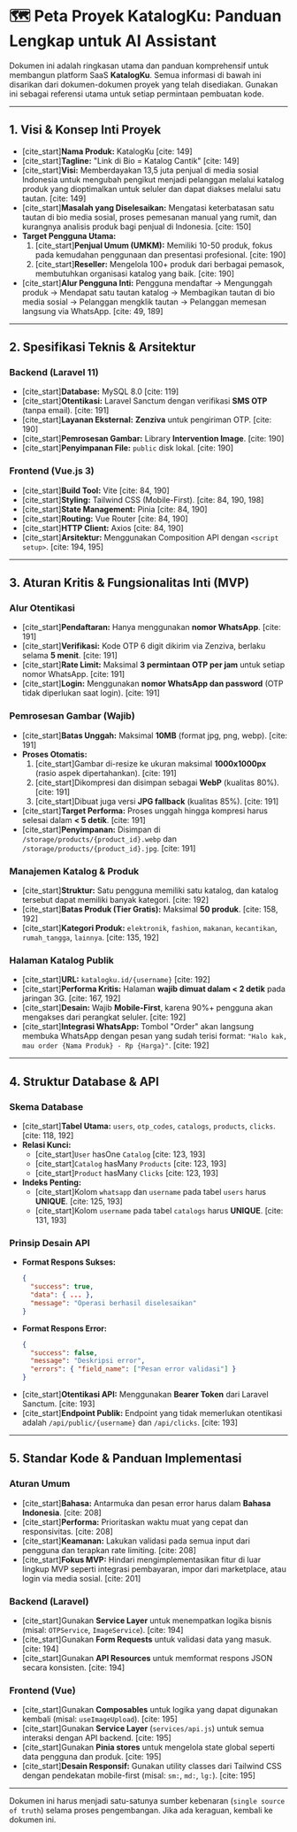 # 🗺️ Peta Proyek KatalogKu: Panduan Lengkap untuk AI Assistant

Dokumen ini adalah ringkasan utama dan panduan komprehensif untuk membangun platform SaaS **KatalogKu**. Semua informasi di bawah ini disarikan dari dokumen-dokumen proyek yang telah disediakan. Gunakan ini sebagai referensi utama untuk setiap permintaan pembuatan kode.

---

## 1. Visi & Konsep Inti Proyek

* [cite_start]**Nama Produk:** KatalogKu [cite: 149]
* [cite_start]**Tagline:** "Link di Bio = Katalog Cantik" [cite: 149]
* [cite_start]**Visi:** Memberdayakan 13,5 juta penjual di media sosial Indonesia untuk mengubah pengikut menjadi pelanggan melalui katalog produk yang dioptimalkan untuk seluler dan dapat diakses melalui satu tautan. [cite: 149]
* [cite_start]**Masalah yang Diselesaikan:** Mengatasi keterbatasan satu tautan di bio media sosial, proses pemesanan manual yang rumit, dan kurangnya analisis produk bagi penjual di Indonesia. [cite: 150]
* **Target Pengguna Utama:**
    1.  [cite_start]**Penjual Umum (UMKM):** Memiliki 10-50 produk, fokus pada kemudahan penggunaan dan presentasi profesional. [cite: 190]
    2.  [cite_start]**Reseller:** Mengelola 100+ produk dari berbagai pemasok, membutuhkan organisasi katalog yang baik. [cite: 190]
* [cite_start]**Alur Pengguna Inti:** Pengguna mendaftar -> Mengunggah produk -> Mendapat satu tautan katalog -> Membagikan tautan di bio media sosial -> Pelanggan mengklik tautan -> Pelanggan memesan langsung via WhatsApp. [cite: 49, 189]

---

## 2. Spesifikasi Teknis & Arsitektur

### Backend (Laravel 11)
* [cite_start]**Database:** MySQL 8.0 [cite: 119]
* [cite_start]**Otentikasi:** Laravel Sanctum dengan verifikasi **SMS OTP** (tanpa email). [cite: 191]
* [cite_start]**Layanan Eksternal:** **Zenziva** untuk pengiriman OTP. [cite: 190]
* [cite_start]**Pemrosesan Gambar:** Library **Intervention Image**. [cite: 190]
* [cite_start]**Penyimpanan File:** `public` disk lokal. [cite: 190]

### Frontend (Vue.js 3)
* [cite_start]**Build Tool:** Vite [cite: 84, 190]
* [cite_start]**Styling:** Tailwind CSS (Mobile-First). [cite: 84, 190, 198]
* [cite_start]**State Management:** Pinia [cite: 84, 190]
* [cite_start]**Routing:** Vue Router [cite: 84, 190]
* [cite_start]**HTTP Client:** Axios [cite: 84, 190]
* [cite_start]**Arsitektur:** Menggunakan Composition API dengan `<script setup>`. [cite: 194, 195]

---

## 3. Aturan Kritis & Fungsionalitas Inti (MVP)

### Alur Otentikasi
* [cite_start]**Pendaftaran:** Hanya menggunakan **nomor WhatsApp**. [cite: 191]
* [cite_start]**Verifikasi:** Kode OTP 6 digit dikirim via Zenziva, berlaku selama **5 menit**. [cite: 191]
* [cite_start]**Rate Limit:** Maksimal **3 permintaan OTP per jam** untuk setiap nomor WhatsApp. [cite: 191]
* [cite_start]**Login:** Menggunakan **nomor WhatsApp dan password** (OTP tidak diperlukan saat login). [cite: 191]

### Pemrosesan Gambar (Wajib)
* [cite_start]**Batas Unggah:** Maksimal **10MB** (format jpg, png, webp). [cite: 191]
* **Proses Otomatis:**
    1.  [cite_start]Gambar di-resize ke ukuran maksimal **1000x1000px** (rasio aspek dipertahankan). [cite: 191]
    2.  [cite_start]Dikompresi dan disimpan sebagai **WebP** (kualitas 80%). [cite: 191]
    3.  [cite_start]Dibuat juga versi **JPG fallback** (kualitas 85%). [cite: 191]
* [cite_start]**Target Performa:** Proses unggah hingga kompresi harus selesai dalam **< 5 detik**. [cite: 191]
* [cite_start]**Penyimpanan:** Disimpan di `/storage/products/{product_id}.webp` dan `/storage/products/{product_id}.jpg`. [cite: 191]

### Manajemen Katalog & Produk
* [cite_start]**Struktur:** Satu pengguna memiliki satu katalog, dan katalog tersebut dapat memiliki banyak kategori. [cite: 192]
* [cite_start]**Batas Produk (Tier Gratis):** Maksimal **50 produk**. [cite: 158, 192]
* [cite_start]**Kategori Produk:** `elektronik`, `fashion`, `makanan`, `kecantikan`, `rumah_tangga`, `lainnya`. [cite: 135, 192]

### Halaman Katalog Publik
* [cite_start]**URL:** `katalogku.id/{username}` [cite: 192]
* [cite_start]**Performa Kritis:** Halaman **wajib dimuat dalam < 2 detik** pada jaringan 3G. [cite: 167, 192]
* [cite_start]**Desain:** Wajib **Mobile-First**, karena 90%+ pengguna akan mengakses dari perangkat seluler. [cite: 192]
* [cite_start]**Integrasi WhatsApp:** Tombol "Order" akan langsung membuka WhatsApp dengan pesan yang sudah terisi format: `"Halo kak, mau order {Nama Produk} - Rp {Harga}"`. [cite: 192]

---

## 4. Struktur Database & API

### Skema Database
* [cite_start]**Tabel Utama:** `users`, `otp_codes`, `catalogs`, `products`, `clicks`. [cite: 118, 192]
* **Relasi Kunci:**
    * [cite_start]`User` hasOne `Catalog` [cite: 123, 193]
    * [cite_start]`Catalog` hasMany `Products` [cite: 123, 193]
    * [cite_start]`Product` hasMany `Clicks` [cite: 123, 193]
* **Indeks Penting:**
    * [cite_start]Kolom `whatsapp` dan `username` pada tabel `users` harus **UNIQUE**. [cite: 125, 193]
    * [cite_start]Kolom `username` pada tabel `catalogs` harus **UNIQUE**. [cite: 131, 193]

### Prinsip Desain API
* **Format Respons Sukses:**
    ```json
    {
      "success": true,
      "data": { ... },
      "message": "Operasi berhasil diselesaikan"
    }
    ```
* **Format Respons Error:**
    ```json
    {
      "success": false,
      "message": "Deskripsi error",
      "errors": { "field_name": ["Pesan error validasi"] }
    }
    ```
* [cite_start]**Otentikasi API:** Menggunakan **Bearer Token** dari Laravel Sanctum. [cite: 193]
* [cite_start]**Endpoint Publik:** Endpoint yang tidak memerlukan otentikasi adalah `/api/public/{username}` dan `/api/clicks`. [cite: 193]

---

## 5. Standar Kode & Panduan Implementasi

### Aturan Umum
* [cite_start]**Bahasa:** Antarmuka dan pesan error harus dalam **Bahasa Indonesia**. [cite: 208]
* [cite_start]**Performa:** Prioritaskan waktu muat yang cepat dan responsivitas. [cite: 208]
* [cite_start]**Keamanan:** Lakukan validasi pada semua input dari pengguna dan terapkan rate limiting. [cite: 208]
* [cite_start]**Fokus MVP:** Hindari mengimplementasikan fitur di luar lingkup MVP seperti integrasi pembayaran, impor dari marketplace, atau login via media sosial. [cite: 201]

### Backend (Laravel)
* [cite_start]Gunakan **Service Layer** untuk menempatkan logika bisnis (misal: `OTPService`, `ImageService`). [cite: 194]
* [cite_start]Gunakan **Form Requests** untuk validasi data yang masuk. [cite: 194]
* [cite_start]Gunakan **API Resources** untuk memformat respons JSON secara konsisten. [cite: 194]

### Frontend (Vue)
* [cite_start]Gunakan **Composables** untuk logika yang dapat digunakan kembali (misal: `useImageUpload`). [cite: 195]
* [cite_start]Gunakan **Service Layer** (`services/api.js`) untuk semua interaksi dengan API backend. [cite: 195]
* [cite_start]Gunakan **Pinia stores** untuk mengelola state global seperti data pengguna dan produk. [cite: 195]
* [cite_start]**Desain Responsif:** Gunakan utility classes dari Tailwind CSS dengan pendekatan mobile-first (misal: `sm:`, `md:`, `lg:`). [cite: 195]

---

Dokumen ini harus menjadi satu-satunya sumber kebenaran (`single source of truth`) selama proses pengembangan. Jika ada keraguan, kembali ke dokumen ini.